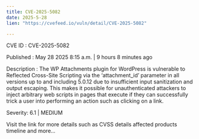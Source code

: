 ```yaml
---
title: CVE-2025-5082
date: 2025-5-28
lien: "https://cvefeed.io/vuln/detail/CVE-2025-5082"

---
```


CVE ID : CVE-2025-5082

Published :  May 28
2025
8:15 a.m. | 9 hours
8 minutes ago

Description : The WP Attachments plugin for WordPress is vulnerable to Reflected Cross-Site Scripting via the ‘attachment_id’ parameter in all versions up to
and including
5.0.12 due to insufficient input sanitization and output escaping. This makes it possible for unauthenticated attackers to inject arbitrary web scripts in pages that execute if they can successfully trick a user into performing an action such as clicking on a link.

Severity: 6.1 | MEDIUM

Visit the link for more details
such as CVSS details
affected products
timeline
and more...
